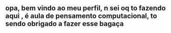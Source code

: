 ## opa, bem vindo ao meu perfil, n sei oq to fazendo aqui , é aula de pensamento computacional, to sendo obrigado a fazer esse bagaça

<!--
**KAIONONATO/KAIONONATO** is a ✨ _special_ ✨ repository because its `README.md` (this file) appears on your GitHub profile.

https://media.tenor.com/TV0-aU0hMrgAAAAi/wink-flirt.gif
